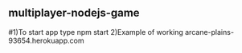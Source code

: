 ## multiplayer-nodejs-game
#1)To start app type npm start 
2)Example of working  arcane-plains-93654.herokuapp.com
